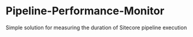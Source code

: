 Pipeline-Performance-Monitor
============================

Simple solution for measuring the duration of Sitecore pipeline execution